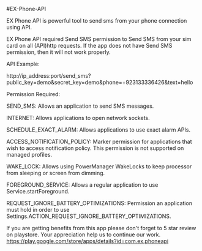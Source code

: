 #EX-Phone-API

EX Phone API is powerful tool to send sms from your phone connection using API.

EX Phone API required Send SMS permission to Send SMS from your sim card on all (API)http requests. If the app does not have Send SMS permission, then it will not work properly.

API Example:

http://ip_address:port/send_sms?public_key=demo&secret_key=demo&phone=+923133336426&text=hello


Permission Required:

SEND_SMS: Allows an application to send SMS messages.

INTERNET: Allows applications to open network sockets.

SCHEDULE_EXACT_ALARM: Allows applications to use exact alarm APIs.

ACCESS_NOTIFICATION_POLICY: Marker permission for applications that wish to access notification policy. This permission is not supported on managed profiles.

WAKE_LOCK: Allows using PowerManager WakeLocks to keep processor from sleeping or screen from dimming.

FOREGROUND_SERVICE: Allows a regular application to use Service.startForeground.

REQUEST_IGNORE_BATTERY_OPTIMIZATIONS: Permission an application must hold in order to use Settings.ACTION_REQUEST_IGNORE_BATTERY_OPTIMIZATIONS.


If you are getting benefits from this app please don't forget to 5 star review on playstore. Your appreciation help us to continue our work. https://play.google.com/store/apps/details?id=com.ex.phoneapi

